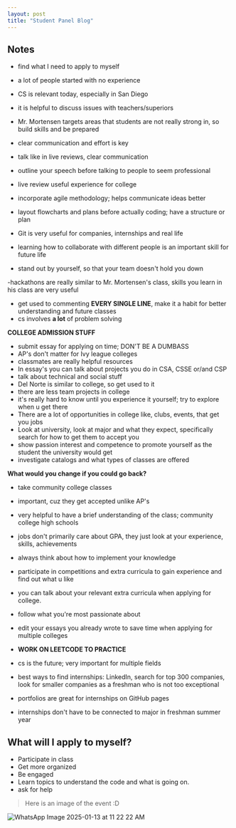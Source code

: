 ```yaml
---
layout: post
title: "Student Panel Blog"
---
```

## Notes
- find what I need to apply to myself
- a lot of people started with no experience
- CS is relevant today, especially in San Diego

- it is helpful to discuss issues with teachers/superiors
- Mr. Mortensen targets areas that students are not really strong in, so build skills and be prepared

- clear communication and effort is key
- talk like in live reviews, clear communication
- outline your speech before talking to people to seem professional
- live review useful experience for college 
- incorporate agile methodology; helps communicate ideas better
- layout flowcharts and plans before actually coding; have a structure or plan

- Git is very useful for companies, internships and real life
- learning how to collaborate with different people is an important skill for future life
- stand out by yourself, so that your team doesn't hold you down

-hackathons are really similar to Mr. Mortensen's class, skills you learn in his class are very useful

- get used to commenting **EVERY SINGLE LINE**, make it a habit for better understanding and future classes
- cs involves **a lot** of problem solving

**COLLEGE ADMISSION STUFF**

- submit essay for applying on time; DON'T BE A DUMBASS
- AP's don't matter for Ivy league colleges
- classmates are really helpful resources
- In essay's you can talk about projects you do in CSA, CSSE or/and CSP
- talk about technical and social stuff
- Del Norte is similar to college, so get used to it
- there are less team projects in college
- it's really hard to know until you experience it yourself; try to explore when u get there
- There are a lot of opportunities in college like, clubs, events, that get you jobs
- Look at university, look at major and what they expect, specifically search for how to get them to accept you
- show passion interest and competence to promote yourself as the student the university would get
- investigate catalogs and what types of classes are offered

**What would you change if you could go back?**

- take community college classes
- important, cuz they get accepted unlike AP's
- very helpful to have a brief understanding of the class; community college high schools
- jobs don't primarily care about GPA, they just look at your experience, skills, achievements
- always think about how to implement your knowledge

- participate in competitions and extra curricula to gain experience and find out what u like
- you can talk about your relevant extra curricula when applying for college.
- follow what you're most passionate about

- edit your essays you already wrote to save time when applying for multiple colleges
- **WORK ON LEETCODE TO PRACTICE**
- cs is the future; very important for multiple fields
- best ways to find internships: LinkedIn, search for top 300 companies, look for smaller companies as a freshman who is not too exceptional
- portfolios are great for internships on GitHub pages
- internships don't have to be connected to major in freshman summer year

## What will I apply to myself?

- Participate in class
- Get more organized
- Be engaged
- Learn topics to understand the code and what is going on.
- ask for help

> Here is an image of the event :D

![WhatsApp Image 2025-01-13 at 11 22 22 AM](https://github.com/user-attachments/assets/1d446c58-8117-490a-855e-4196504c33df)
